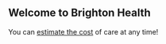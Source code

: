 ## Welcome to Brighton Health

You can <a href="https://app.rivethealth.com/self-serve/brand/brighton-hospital
" target="_blank">estimate the cost</a> of care at any time!


